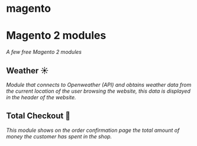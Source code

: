 # magento


# Magento 2 modules

_A few free Magento 2 modules_

## Weather ☀️

_Module that connects to Openweather (API) and obtains weather data from the current location of the user browsing the website, this data is displayed in the header of the website._

## Total Checkout 🚀

_This module shows on the order confirmation page the total amount of money the customer has spent in the shop._

